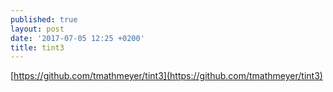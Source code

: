 ```yaml
---
published: true
layout: post
date: '2017-07-05 12:25 +0200'
title: tint3
---
```

[https://github.com/tmathmeyer/tint3](https://github.com/tmathmeyer/tint3)
